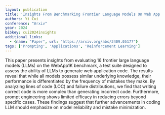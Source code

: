 ```yaml
---
layout: publication
title: 'Insights From Benchmarking Frontier Language Models On Web App Code Generation'
authors: Yi Cui
conference: "Arxiv"
year: 2024
bibkey: cui2024insights
additional_links:
  - {name: "Paper", url: "https://arxiv.org/abs/2409.05177"}
tags: ['Prompting', 'Applications', 'Reinforcement Learning']
---
```

This paper presents insights from evaluating 16 frontier large language
models (LLMs) on the WebApp1K benchmark, a test suite designed to assess the
ability of LLMs to generate web application code. The results reveal that while
all models possess similar underlying knowledge, their performance is
differentiated by the frequency of mistakes they make. By analyzing lines of
code (LOC) and failure distributions, we find that writing correct code is more
complex than generating incorrect code. Furthermore, prompt engineering shows
limited efficacy in reducing errors beyond specific cases. These findings
suggest that further advancements in coding LLM should emphasize on model
reliability and mistake minimization.
